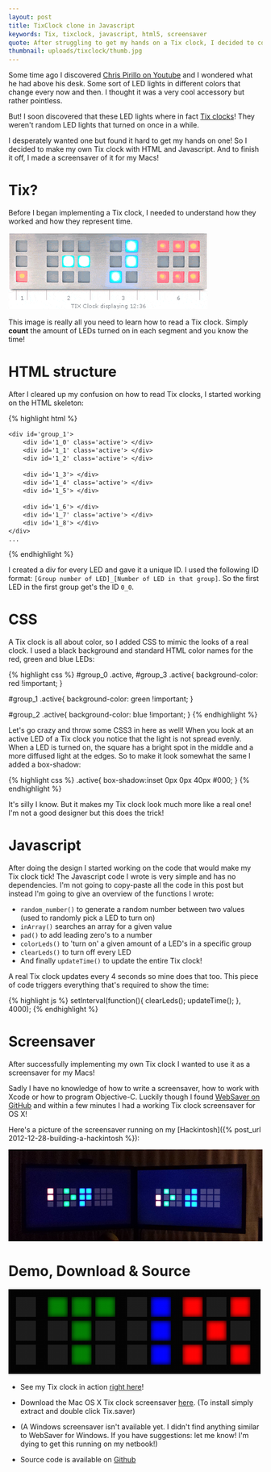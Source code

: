 ```yaml
---
layout: post
title: TixClock clone in Javascript
keywords: Tix, tixclock, javascript, html5, screensaver
quote: After struggling to get my hands on a Tix clock, I decided to code my own Tix clock with HTML and Javascript.
thumbnail: uploads/tixclock/thumb.jpg
---
```


Some time ago I discovered [Chris Pirillo on Youtube](http://www.youtube.com/lockergnome) and I wondered what he had above his desk. Some sort of LED lights in different colors that change every now and then. I thought it was a very cool accessory but rather pointless.

But! I soon discovered that these LED lights where in fact [Tix clocks](http://www.amazon.com/TIX-Color-Code-Clock-Silver/dp/B000FIB9RK?tag=ga21-20)! They weren't random LED lights that turned on once in a while.

I desperately wanted one but found it hard to get my hands on one! So I decided to make my own Tix clock with HTML and Javascript. And to finish it off, I made a screensaver of it for my Macs!

<!--more-->

# Tix?
Before I began implementing a Tix clock, I needed to understand how they worked and how they represent time.

<img src='/uploads/tixclock/howto-read.gif'>

This image is really all you need to learn how to read a Tix clock. Simply **count** the amount of LEDs turned on in each segment and you know the time!

# HTML structure
After I cleared up my confusion on how to read Tix clocks, I started working on the HTML skeleton:

{% highlight html %}
<div id='tixClock'>
	<div id='group_0'>
		<div id='0_0'> </div>
		<div id='0_1'> </div>
		<div id='0_2'> </div>
	</div>

	<div id='group_1'>
		<div id='1_0' class='active'> </div>
		<div id='1_1' class='active'> </div>
		<div id='1_2' class='active'> </div>

		<div id='1_3'> </div>
		<div id='1_4' class='active'> </div>
		<div id='1_5'> </div>

		<div id='1_6'> </div>
		<div id='1_7' class='active'> </div>
		<div id='1_8'> </div>
	</div>
	...	
</div>
{% endhighlight %}

I created a div for every LED and gave it a unique ID. I used the following ID format: ``[Group number of LED]_[Number of LED in that group]``. So the first LED in the first group get's the ID ``0_0``.

# CSS
A Tix clock is all about color, so I added CSS to mimic the looks of a real clock. I used a black background and standard HTML color names for the red, green and blue LEDs:

{% highlight css %}
#group_0 .active, #group_3 .active{
	background-color: red !important;
}

#group_1 .active{
	background-color: green !important;
}

#group_2 .active{
	background-color: blue !important;
}
{% endhighlight %}

Let's go crazy and throw some CSS3 in here as well! When you look at an active LED of a Tix clock you notice that the light is not spread evenly. When a LED is turned on, the square has a bright spot in the middle and a more diffused light at the edges. So to make it look somewhat the same I added a box-shadow:

{% highlight css %}
.active{
	box-shadow:inset 0px 0px 40px #000;
}
{% endhighlight %}

It's silly I know. But it makes my Tix clock look much more like a real one! I'm not a good designer but this does the trick!

# Javascript
After doing the design I started working on the code that would make my Tix clock tick! The Javascript code I wrote is very simple and has no dependencies. I'm not going to copy-paste all the code in this post but instead I'm going to give an overview of the functions I wrote:

* ``random_number()`` to generate a random number between two values (used to randomly pick a LED to turn on)
* ``inArray()`` searches an array for a given value
* ``pad()`` to add leading zero's to a number
* ``colorLeds()`` to 'turn on' a given amount of a LED's in a specific group
* ``clearLeds()`` to turn off every LED
* And finally ``updateTime()`` to update the entire Tix clock!

A real Tix clock updates every 4 seconds so mine does that too. This piece of code triggers everything that's required to show the time:

{% highlight js %}
setInterval(function(){
	clearLeds();
	updateTime();
}, 4000);
{% endhighlight %}


# Screensaver
After successfully implementing my own Tix clock I wanted to use it as a screensaver for my Macs!

Sadly I have no knowledge of how to write a screensaver, how to work with Xcode or how to program Objective-C. Luckily though I found [WebSaver on GitHub](https://github.com/tlrobinson/WebSaver) and within a few minutes I had a working Tix clock screensaver for OS X!

Here's a picture of the screensaver running on my [Hackintosh]({% post_url 2012-12-28-building-a-hackintosh %}):

<img src='/uploads/tixclock/hackintosh-screensaver.jpg'>

# Demo, Download & Source

<img src='/uploads/tixclock/screenshot.png'>

* See my Tix clock in action [right here](/uploads/tixclock/tixclock.html)!

* Download the Mac OS X Tix clock screensaver [here](/uploads/tixclock/Tix.saver.zip). (To install simply extract and double click Tix.saver)

* (A Windows screensaver isn't available yet. I didn't find anything similar to WebSaver for Windows. If you have suggestions: let me know! I'm dying to get this running on my netbook!)

* Source code is available on [Github](https://github.com/Savjee/jsTixClock)